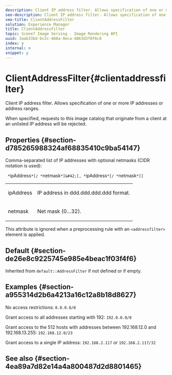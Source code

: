 ```yaml
---
description: Client IP address filter. Allows specification of one or more IP addresses or address ranges.
seo-description: Client IP address filter. Allows specification of one or more IP addresses or address ranges.
seo-title: ClientAddressFilter
solution: Experience Manager
title: ClientAddressFilter
topic: Scene7 Image Serving - Image Rendering API
uuid: 3aab33bd-bc2c-488a-9eca-d863d3f0f6c8
index: y
internal: n
snippet: y
---
```


# ClientAddressFilter{#clientaddressfilter}

Client IP address filter. Allows specification of one or more IP addresses or address ranges.

When specified, requests to this image catalog that originate from a client at an unlisted IP address will be rejected.

## Properties {#section-d785265988324af68835410c9ba54147}

Comma-separated list of IP addresses with optional netmasks (CIDR notation is used):

` *`ipAddress`*[/ *`netmask`*]&#42;[, *`ipAddress`*[/ *`netmask`*]]`

<table id="simpletable_9F82BB0D42A9434883F2F70A2A92898C"> 
 <tr class="strow"> 
  <td class="stentry"> <p><span class="varname"> ipAddress</span> </p> </td> 
  <td class="stentry"> <p>IP address in <span class="varname"> ddd.ddd.ddd.ddd</span> format. </p></td> 
 </tr> 
 <tr class="strow"> 
  <td class="stentry"> <p><span class="varname"> netmask</span> </p></td> 
  <td class="stentry"> <p>Net mask (0…32). </p></td> 
 </tr> 
</table>

This attribute is ignored when a preprocessing rule with an `<addressfilter>` element is applied.

## Default {#section-de26e8c9225745e985e4beac1f03f4f6}

Inherited from `default::AddressFilter` if not defined or if empty.

## Examples {#section-a955314d2b6a4213a16c12a8b18d8627}

No access restrictions: `0.0.0.0/0`

Grant access to all addresses starting with 192: `192.0.0.0/8`

Grant access to the 512 hosts with addresses between 192.168.12.0 and 192.168.13.255: `192.168.12.0/23`

Grant access to a single IP address: `192.168.2.117` or `192.168.2.117/32`

## See also {#section-4ea89a7d82e14a4a800487d2d8801465}

[<addressfilter>](../../../../../is_api/image_catalog/image-serving-api-ref/c-image-catalog-reference/c-rule-set-reference/r-addressfilter-rule.md#reference-48c369f56ecd4034b410da5a94a9dfd1) 

